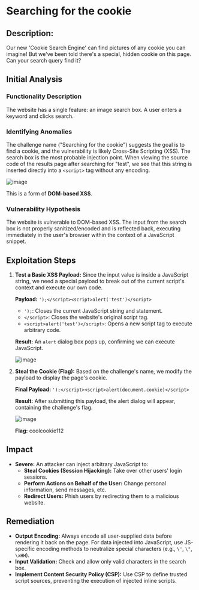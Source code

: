 # Searching for the cookie

## Description:

Our new 'Cookie Search Engine' can find pictures of any cookie you can imagine! But we've been told there's a special, hidden cookie on this page. Can your search query find it?

## Initial Analysis

### Functionality Description
The website has a single feature: an image search box. A user enters a keyword and clicks search.

### Identifying Anomalies
The challenge name ("Searching for the cookie") suggests the goal is to find a cookie, and the vulnerability is likely Cross-Site Scripting (XSS). The search box is the most probable injection point.
When viewing the source code of the results page after searching for "test", we see that this string is inserted directly into a `<script>` tag without any encoding.

![image](https://github.com/user-attachments/assets/29a2c0f2-589e-4840-beb0-340ab24227a5)

This is a form of **DOM-based XSS**.

### Vulnerability Hypothesis
The website is vulnerable to DOM-based XSS. The input from the search box is not properly sanitized/encoded and is reflected back, executing immediately in the user's browser within the context of a JavaScript snippet.

## Exploitation Steps

1.  **Test a Basic XSS Payload:**
    Since the input value is inside a JavaScript string, we need a special payload to break out of the current script's context and execute our own code.

    **Payload:** `');</script><script>alert('test')</script>`
    - `');`: Closes the current JavaScript string and statement.
    - `</script>`: Closes the website's original script tag.
    - `<script>alert('test')</script>`: Opens a new script tag to execute arbitrary code.
    
    **Result:** An `alert` dialog box pops up, confirming we can execute JavaScript.
    
    ![image](https://github.com/user-attachments/assets/6fa94560-42ff-4ca3-8826-2ff5e82ddeed)

    

3.  **Steal the Cookie (Flag):**
    Based on the challenge's name, we modify the payload to display the page's cookie.

    **Final Payload:** `');</script><script>alert(document.cookie)</script>`

    **Result:** After submitting this payload, the alert dialog will appear, containing the challenge's flag.

    ![image](https://github.com/user-attachments/assets/1e6f5f3c-f5bd-4881-9168-e9feebb11f20)

    **Flag:** coolcookie112

## Impact
- **Severe:** An attacker can inject arbitrary JavaScript to:
    - **Steal Cookies (Session Hijacking):** Take over other users' login sessions.
    - **Perform Actions on Behalf of the User:** Change personal information, send messages, etc.
    - **Redirect Users:** Phish users by redirecting them to a malicious website.

## Remediation
- **Output Encoding:** Always encode all user-supplied data before rendering it back on the page. For data injected into JavaScript, use JS-specific encoding methods to neutralize special characters (e.g., `\'`, `\"`, `\xHH`).
- **Input Validation:** Check and allow only valid characters in the search box.
- **Implement Content Security Policy (CSP):** Use CSP to define trusted script sources, preventing the execution of injected inline scripts.
